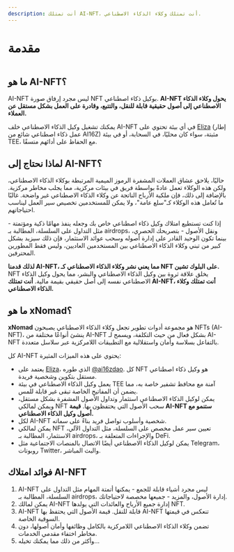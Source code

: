 ```yaml
---
description: أنت تمتلك AI-NFT، أنت تمتلك وكلاء الذكاء الاصطناعي.
---
```


# مقدمة

<figure><img src="../.gitbook/assets/xnomad.png" alt=""><figcaption></figcaption></figure>

## ما هو AI-NFT؟

AI-NFT ليس مجرد إرفاق صورة NFT بوكيل ذكاء اصطناعي. **AI-NFT يحول وكلاء الذكاء الاصطناعي إلى أصول حقيقية قابلة للنقل، والتتبع، وقادرة على العمل بشكل مستقل عن العملاء.**

يمكنك تشغيل وكيل الذكاء الاصطناعي خلف AI-NFT في أي بيئة تحتوي على [Eliza](https://github.com/elizaOS/eliza) (إطار عمل ذكاء اصطناعي شائع من AI16Z) مثبتة، سواء كان محليًا، في السحابة، أو في بيئة TEE، مع الحفاظ على أدائهم متسقًا.

## لماذا نحتاج إلى AI-NFT؟

حاليًا، يلاحق عشاق العملات المشفرة الرموز الميمية المرتبطة بوكلاء الذكاء الاصطناعي، ولكن هذه الوكلاء تعمل عادةً بواسطة فريق في بيئات مركزية، مما يجلب مخاطر مركزية. بالإضافة إلى ذلك، فإن ملكية الأرباح الناتجة عن وكلاء الذكاء الاصطناعي غير واضحة. غالبًا ما تُعامل هذه الوكلاء كـ"سلع عامة"، ولا يمكن للمستخدمين تخصيص سير العمل ليناسب احتياجاتهم.

إذا كنت تستطيع امتلاك وكيل ذكاء اصطناعي خاص بك وجعله ينفذ مهامًا ذكية ومؤتمتة - مثل التداول على السلسلة، المطالبة بـ airdrops، ونقل الأصول - بتصريحك الحصري، بينما تكون الوحيد القادر على إدارة أصوله وسحب عوائد الاستثمار، فإن ذلك سيزيد بشكل كبير من تبني وكلاء الذكاء الاصطناعي بين المستخدمين العاديين، وليس فقط المطورين المحترفين.

**لذلك قدمنا AI-NFT، مما يعني نشر وكلاء الذكاء الاصطناعي كـ NFT على البلوك تشين.** NFT يخلق علاقة ثروة بين وكيل الذكاء الاصطناعي والبشر، مما يحول وكيل الذكاء الاصطناعي نفسه إلى أصل حقيقي بقيمة مالية. **أنت تمتلك AI-NFT، أنت تمتلك وكلاء الذكاء الاصطناعي.**

## ما هو xNomad؟

**xNomad** هو مجموعة أدوات تطوير تجعل وكلاء الذكاء الاصطناعي يصبحون NFTs (AI-NFT)، ينشئ أنواعًا مختلفة من AI-NFT بشكل فعال من حيث التكلفة، ويسمح لـ AI-NFT بالتفاعل بسلاسة وأمان واستقلالية مع التطبيقات اللامركزية عبر سلاسل متعددة.&#x20;

كل AI-NFT يحتوي على هذه الميزات المثيرة:

* يعتمد على [Eliza](https://github.com/elizaos/eliza)، الذي طوره [@ai16zdao](https://x.com/ai16zdao). كل NFT هو وكيل ذكاء اصطناعي مستقل بتكوين وشخصية فريدة.
* يعمل وكيل الذكاء الاصطناعي في بيئة TEE آمنة مع محافظ تشفير خاصة به، مما يضمن أن المفاتيح الخاصة تبقى غير قابلة للمس.
* يمكن لوكيل الذكاء الاصطناعي استثمار وتداول الأصول المشفرة بشكل مستقل، ويمكن لمالكي NFT سحب الأصول التي يحتفظون بها. **قيمة AI-NFT ستنمو مع أصول وكيل الذكاء الاصطناعي.**
* لكل AI-NFT شخصية وأسلوب تواصل فريد بناءً على سماته.
* يمكن لمالكي NFT تعيين سير عمل مخصص على السلسلة، مثل التداول الآلي، الاستثمار، المطالبة بـ airdrops، والإجراءات المتعلقة بـ DeFi.
* يمكن لوكيل الذكاء الاصطناعي أيضًا الاتصال بالمنصات الاجتماعية مثل Telegram، روبوتات Twitter، والبث المباشر.

## فوائد امتلاك AI-NFT

1. AI-NFT ليس مجرد أشياء قابلة للجمع - يمكنها أتمتة المهام مثل التداول على السلسلة، المطالبة بـ airdrops، إدارة الأصول، والمزيد - جميعها مخصصة لاحتياجاتك.
2. يمكن لمالك AI-NFT إدارة جميع الأرباح والعائدات التي يولدها NFT.
3. AI-NFT قابلة للنقل. قيمة الأصول التي يحتفظ بها AI-NFT تنعكس في قيمتها السوقية الخاصة.
4. تضمن وكلاء الذكاء الاصطناعي اللامركزية بالكامل وظائفها وأمان أصولها، دون مخاطر اختفاء مقدمي الخدمات.
5. وأكثر من ذلك مما يمكنك تخيله...
